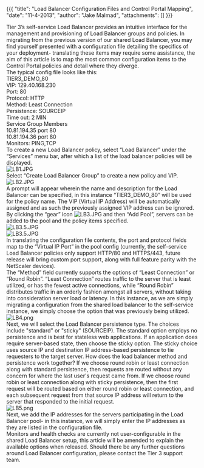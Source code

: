 {{{
  "title": "Load Balancer Configuration Files and Control Portal Mapping",
  "date": "11-4-2013",
  "author": "Jake Malmad",
  "attachments": []
}}}

<div>Tier 3’s self-service Load Balancer provides an intuitive interface for the management and provisioning of Load Balancer groups and policies. In migrating from the previous version of our shared Load Balancer, you may find yourself presented with a configuration
  file detailing the specifics of your deployment- translating these items may require some assistance, the aim of this article is to map the most common configuration items to the Control Portal policies and detail where they diverge.&nbsp;</div>
<div></div>
<div>The typical config file looks like this:</div>
<div></div>
<div>TIER3_DEMO_80&nbsp;</div>
<div>VIP: 129.40.168.230 &nbsp;</div>
<div>Port: 80&nbsp;</div>
<div>Protocol: HTTP&nbsp;</div>
<div>Method: Least Connection&nbsp;</div>
<div>Persistence: SOURCEIP&nbsp;</div>
<div>Time out: 2 MIN&nbsp;</div>
<div>Service Group Members&nbsp;</div>
<div>10.81.194.35 port 80&nbsp;</div>
<div>10.81.194.36 port 80&nbsp;</div>
<div>Monitors: PING,TCP</div>
<div></div>
<div>To create a new Load Balancer policy, select “Load Balancer” under the “Services” menu bar, after which a list of the load balancer policies will be displayed.&nbsp;</div>
<div></div>
<div><img src="https://t3n.zendesk.com/attachments/token/30aejxwn4en847e/?name=LB1.JPG" alt="LB1.JPG" />
</div>
<div></div>
<div>Select “Create Load Balancer Group” to create a new policy and VIP.</div>
<div></div>
<div><img src="https://t3n.zendesk.com/attachments/token/get2eswxppyhd5l/?name=LB2.JPG" alt="LB2.JPG" />
</div>
<div></div>
<div>A prompt will appear wherein the name and description for the Load Balancer can be specified, in this instance “TIER3_DEMO_80” will be used for the policy name. The VIP (Virtual IP Address) will be automatically assigned and as such the previously assigned
  VIP address can be ignored. By clicking the “gear” icon <img src="https://t3n.zendesk.com/attachments/token/s6tqwsbj2zt961q/?name=LB3.JPG" alt="LB3.JPG" />&nbsp;and then “Add Pool”, servers can be added to the pool and the policy items specified.&nbsp;</div>
<div></div>
<div><img src="https://t3n.zendesk.com/attachments/token/gwd0xdcdzkizvm5/?name=LB3.5.JPG" alt="LB3.5.JPG" />
</div>
<div><img src="https://t3n.zendesk.com/attachments/token/2r78beh6qira9d2/?name=LB3.5.JPG" alt="LB3.5.JPG" />
</div>
<div></div>
<div>In translating the configuration file contents, the port and protocol fields map to the “Virtual IP Port” in the pool config (currently, the self-service Load Balancer policies only support HTTP/80 and HTTPS/443, future release will bring custom port
  support, along with full feature parity with the NetScaler devices).&nbsp;</div>
<div>The “Method” field currently supports the options of “Least Connection” or “Round Robin”. “Least Connection” routes traffic to the server that is least utilized, or has the fewest active connections, while “Round Robin” distributes traffic in an orderly
  fashion amongst all servers, without taking into consideration server load or latency. In this instance, as we are simply migrating a configuration from the shared load balancer to the self-service instance, we simply choose the option that was previously
  being utilized.</div>
<div></div>
<div><img src="https://t3n.zendesk.com/attachments/token/paymvh3ayiixclz/?name=LB4.png" alt="LB4.png" />
</div>
<div></div>
<div>Next, we will select the Load Balancer persistence type. The choices include "standard" or "sticky" (SOURCEIP). The standard option employs no persistence and is best for stateless web applications. If an application does require server-based state, then
  choose the sticky option. The sticky choice uses source IP and destination IP address-based persistence to tie requesters to the target server. How does the load balancer method and persistence work together? If we choose round robin or least connection
  along with standard persistence, then requests are routed without any concern for where the last user's request came from. If we choose round robin or least connection along with sticky persistence, then the first request will be routed based on either
  round robin or least connection, and each subsequent request from that source IP address will return to the server that responded to the initial request.</div>
<div></div>
<div><img src="https://t3n.zendesk.com/attachments/token/oaptn1qa8vopf2g/?name=LB5.png" alt="LB5.png" />
</div>
<div></div>
<div>Next, we add the IP addresses for the servers participating in the Load Balancer pool- in this instance, we will simply enter the IP addresses as they are listed in the configuration file.</div>
<div></div>
<div>Monitors and health checks are currently not user-configurable in the shared Load Balancer setup, this article will be amended to explain the available options when released. Should there be any further questions around Load Balancer configuration, please
  contact the Tier 3 support team.</div>
<div></div>